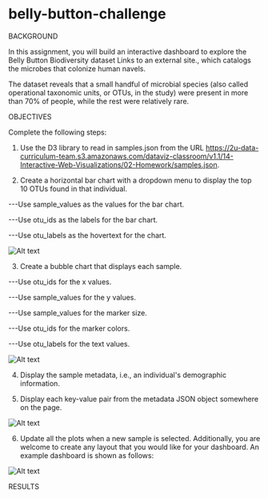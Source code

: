# belly-button-challenge

BACKGROUND

In this assignment, you will build an interactive dashboard to explore the Belly Button Biodiversity dataset Links to an external site., which catalogs the microbes that colonize human navels.

The dataset reveals that a small handful of microbial species (also called operational taxonomic units, or OTUs, in the study) were present in more than 70% of people, while the rest were relatively rare.

OBJECTIVES


Complete the following steps:

1. Use the D3 library to read in samples.json from the URL https://2u-data-curriculum-team.s3.amazonaws.com/dataviz-classroom/v1.1/14-Interactive-Web-Visualizations/02-Homework/samples.json.

2. Create a horizontal bar chart with a dropdown menu to display the top 10 OTUs found in that individual.

---Use sample_values as the values for the bar chart.

---Use otu_ids as the labels for the bar chart.

---Use otu_labels as the hovertext for the chart.


![Alt text](https://static.bc-edx.com/data/dl-1-2/m14/lms/img/hw01.jpg)


3. Create a bubble chart that displays each sample.

---Use otu_ids for the x values.

---Use sample_values for the y values.

---Use sample_values for the marker size.

---Use otu_ids for the marker colors.

---Use otu_labels for the text values.


![Alt text](https://static.bc-edx.com/data/dl-1-2/m14/lms/img/bubble_chart.jpg)


4. Display the sample metadata, i.e., an individual's demographic information.

5. Display each key-value pair from the metadata JSON object somewhere on the page.


![Alt text](https://static.bc-edx.com/data/dl-1-2/m14/lms/img/hw03.jpg)

6. Update all the plots when a new sample is selected. Additionally, you are welcome to create any layout that you would like for your dashboard. An example dashboard is shown as follows:


![Alt text](https://static.bc-edx.com/data/dl-1-2/m14/lms/img/hw02.jpg)


RESULTS

